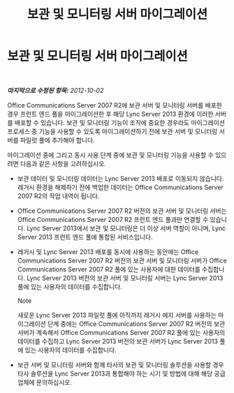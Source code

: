 ﻿---
title: 보관 및 모니터링 서버 마이그레이션
TOCTitle: 보관 및 모니터링 서버 마이그레이션
ms:assetid: 8d879253-ad76-42b7-8386-e44b110239cf
ms:mtpsurl: https://technet.microsoft.com/ko-kr/library/JJ688124(v=OCS.15)
ms:contentKeyID: 49885864
ms.date: 08/10/2015
mtps_version: v=OCS.15
ms.translationtype: HT
---

# 보관 및 모니터링 서버 마이그레이션

 

_**마지막으로 수정된 항목:** 2012-10-02_

Office Communications Server 2007 R2에 보관 서버 및 모니터링 서버를 배포한 경우 프런트 엔드 풀을 마이그레이션한 후 해당 Lync Server 2013 환경에 이러한 서버를 배포할 수 있습니다. 보관 및 모니터링 기능이 조직에 중요한 경우라도 마이그레이션 프로세스 중 기능을 사용할 수 있도록 마이그레이션하기 전에 보관 서버 및 모니터링 서버를 파일럿 풀에 추가해야 합니다.

마이그레이션 중에 그리고 동시 사용 단계 중에 보관 및 모니터링 기능을 사용할 수 있으려면 다음과 같은 사항을 고려하십시오.

  - 보관 데이터 및 모니터링 데이터는 Lync Server 2013 배포로 이동되지 않습니다. 레거시 환경을 해제하기 전에 백업한 데이터는 Office Communications Server 2007 R2의 작업 내역이 됩니다.

  - Office Communications Server 2007 R2 버전의 보관 서버 및 모니터링 서버는 Office Communications Server 2007 R2 프런트 엔드 풀과만 연결할 수 있습니다. Lync Server 2013에서 보관 및 모니터링은 더 이상 서버 역할이 아니며, Lync Server 2013 프런트 엔드 풀에 통합된 서비스입니다.

  - 레거시 및 Lync Server 2013 배포를 동시에 사용하는 동안에는 Office Communications Server 2007 R2 버전의 보관 서버 및 모니터링 서버가 Office Communications Server 2007 R2 풀에 있는 사용자에 대한 데이터를 수집합니다. Lync Server 2013 버전의 보관 서버 및 모니터링 서버는 Lync Server 2013 풀에 있는 사용자의 데이터를 수집합니다.
    

    > [!NOTE]
    > 새로운 Lync Server 2013 파일럿 풀에 아직까지 레거시 에지 서버를 사용하는 마이그레이션 단계 중에는 Office Communications Server 2007 R2 버전의 보관 서버가 계속해서 Office Communications Server 2007 R2 풀에 있는 사용자의 데이터를 수집하고 Lync Server 2013 버전의 보관 서버가 Lync Server 2013 풀에 있는 사용자의 데이터를 수집합니다.



  - 보관 서버 및 모니터링 서버와 함께 타사의 보관 및 모니터링 솔루션을 사용할 경우 타사 솔루션을 Lync Server 2013과 통합해야 하는 시기 및 방법에 대해 해당 공급업체에 문의하십시오.

